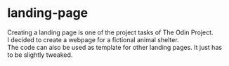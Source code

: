 # landing-page
Creating a landing page is one of the project tasks of The Odin Project. \
I decided to create a webpage for a fictional animal shelter. \
The code can also be used as template for other landing pages. It just has to be slightly tweaked.
